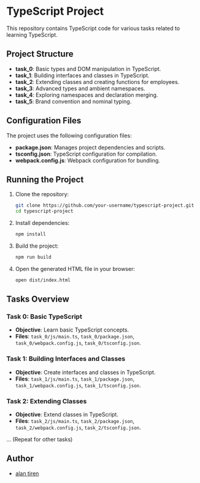 # TypeScript Project

This repository contains TypeScript code for various tasks related to learning TypeScript.

## Project Structure

- **task_0**: Basic types and DOM manipulation in TypeScript.
- **task_1**: Building interfaces and classes in TypeScript.
- **task_2**: Extending classes and creating functions for employees.
- **task_3**: Advanced types and ambient namespaces.
- **task_4**: Exploring namespaces and declaration merging.
- **task_5**: Brand convention and nominal typing.

## Configuration Files

The project uses the following configuration files:

- **package.json**: Manages project dependencies and scripts.
- **tsconfig.json**: TypeScript configuration for compilation.
- **webpack.config.js**: Webpack configuration for bundling.

## Running the Project

1. Clone the repository:

   ```bash
   git clone https://github.com/your-username/typescript-project.git
   cd typescript-project
   ```

2. Install dependencies:

   ```bash
   npm install
   ```

3. Build the project:

   ```bash
   npm run build
   ```

4. Open the generated HTML file in your browser:

   ```bash
   open dist/index.html
   ```

## Tasks Overview

### Task 0: Basic TypeScript

- **Objective**: Learn basic TypeScript concepts.
- **Files**: `task_0/js/main.ts`, `task_0/package.json`, `task_0/webpack.config.js`, `task_0/tsconfig.json`.

### Task 1: Building Interfaces and Classes

- **Objective**: Create interfaces and classes in TypeScript.
- **Files**: `task_1/js/main.ts`, `task_1/package.json`, `task_1/webpack.config.js`, `task_1/tsconfig.json`.

### Task 2: Extending Classes

- **Objective**: Extend classes in TypeScript.
- **Files**: `task_2/js/main.ts`, `task_2/package.json`, `task_2/webpack.config.js`, `task_2/tsconfig.json`.

... (Repeat for other tasks)

## Author

- [alan tiren](https://github.com/alantiren)
